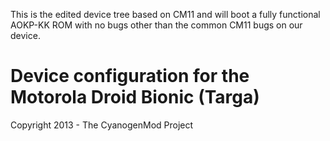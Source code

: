 This is the edited device tree based on CM11 and will boot a fully functional AOKP-KK ROM with no bugs other than the common CM11 bugs on our device.

Device configuration for the Motorola Droid Bionic (Targa)
===============================

Copyright 2013 - The CyanogenMod Project
